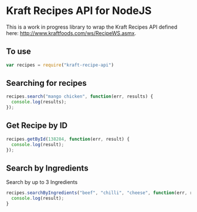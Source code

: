 # Kraft Recipes API for NodeJS
This is a work in progress library to wrap the Kraft Recipes API defined here: http://www.kraftfoods.com/ws/RecipeWS.asmx.

## To use
```javascript
var recipes = require("kraft-recipe-api")
```

## Searching for recipes
```javascript
recipes.search("mango chicken", function(err, results) {
  console.log(results);
});
```

## Get Recipe by ID
```javascript
recipes.getById(138284, function(err, result) {
  console.log(result);
});
```

## Search by Ingredients
Search by up to 3 Ingredients
```javascript
recipes.searchByIngredients("beef", "chilli", "cheese", function(err, results) {
  console.log(result);
}
```
